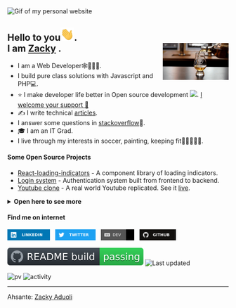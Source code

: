  <!--
**hane-smitter/hane-smitter** is a ✨ _special_ ✨ repository because its `README.md` (this file) appears on your GitHub profile.
-->

<!-- ![Website](https://i.imgur.com/O6LdF7h.gif) -->
<img height="192" width="400" src="https://raw.githubusercontent.com/hane-smitter/hane-smitter/assets/assets/site.gif" alt="Gif of my personal website" align="center" />

<h2 align="left">Hello to you<img src="https://raw.githubusercontent.com/hane-smitter/hane-smitter/assets/assets/hi.gif" height="30" />.<br />I am <a href="https://zacky.web.app" target="_blank" rel="noopener noreferrer">Zacky</a> .
 
<!-- <a href="https://github.com/hane-smitter"><img align='right' src='https://i.imgur.com/gPfOmx5.gif' width='150'></a> -->
<img align='right' src='https://raw.githubusercontent.com/hane-smitter/hane-smitter/assets/assets/github-beer.gif' width='150'>
</h2>

- I am a Web Developer🕸️👨🏽‍🔧.
- I build pure class solutions with Javascript and PHP💻.
- ⭐ I make developer life better in Open source development <img src="https://media.giphy.com/media/WUlplcMpOCEmTGBtBW/giphy.gif" width="30" />. <a href="https://ko-fi.com/smitter">I welcome your support 🙏</a>
- ✍️ I write technical [articles](https://dev.to/smitterhane).
- I answer some questions in [stackoverflow](https://stackoverflow.com/users/11966906/hane-smitter)📜.
- 🎓 I am an IT Grad.
- I live through my interests in soccer, painting, keeping fit🤸‍♂️🏋🏽‍♂️.

#### Some Open Source Projects

- [React-loading-indicators](https://github.com/hane-smitter/react-loading-indicator) - A component library of loading indicators.
- [Login system](https://github.com/hane-smitter/MERN_login_system) - Authentication system built from frontend to backend.
- [Youtube clone](https://github.com/hane-smitter/youtube_clone) - A real world Youtube replicated. See it [live](https://yt-mimic.web.app).

<details>
  <summary><strong>Open here to see more</strong></summary>

<h4>Some Technical Articles</h4>

<ul>
<li><a href="https://dev.to/smitterhane/turn-around-your-git-mistakes-in-17-ways-2mn1">Different techniques to fix your git mistakes.</a></li>
<li><a href="https://dev.to/smitterhane/swap-out-useeffect-with-suspense-for-data-fetching-in-react-2leb">Using <strong>React suspense</strong> to perform data fetching.</a></li>
<li><a href="https://dev.to/smitterhane/avoid-relative-path-import-hell-in-react-36in">How to avoid deep relative import paths in a create-react-app application.</a></li>
<li><a href="https://dev.to/smitterhane/difference-between-joins-and-foreign-key-in-dbms-2o44">Understand the difference between <em>foreign key</em> and <em>joins</em> in a relational database.</a></li>
</ul>

<h4>Toolkit (Languages and Tools)</h4>

<p>
  <code><img height="25" src="https://raw.githubusercontent.com/hane-smitter/hane-smitter/assets/assets/javascript.png" alt="JavaScript logo" title="JavaScript" /></code>
  <code><img height="25" src="https://raw.githubusercontent.com/hane-smitter/hane-smitter/assets/assets/php.png" alt="PHP logo" title="PHP" /></code>
  <code><img height="25" src="https://raw.githubusercontent.com/hane-smitter/hane-smitter/assets/assets/html-5.png" alt="HTML5 logo" title="HTML5" /></code>
  <code><img height="25" src="https://raw.githubusercontent.com/hane-smitter/hane-smitter/assets/assets/css-3.png" alt="CSS logo" title="CSS 3" /></code>
  <code><img height="25" src="https://raw.githubusercontent.com/hane-smitter/hane-smitter/assets/assets/sass-lang.png" alt="Sass logo" title="Sass Lang" /></code>
  <code><img height="25" src="https://raw.githubusercontent.com/hane-smitter/hane-smitter/assets/assets/nodejs-1.png" alt="Node.js logo" title="Node.js" /></code>
  <code><img height="25" src="https://raw.githubusercontent.com/hane-smitter/hane-smitter/assets/assets/laravel.png" alt="Laravel logo" title="Laravel" /></code>
  <code><img height="26" src="https://raw.githubusercontent.com/hane-smitter/hane-smitter/assets/assets/sql.png" alt="SQL logo" title="SQL" /></code>
  <code><img height="25" src="https://raw.githubusercontent.com/hane-smitter/hane-smitter/assets/assets/mongodb-2.png" alt="Mongo DB" title="Mongo DB" /></code>
  <code><img height="25" src="https://raw.githubusercontent.com/hane-smitter/hane-smitter/assets/assets/devops.png" alt="Devops logo" title="CI/CD" /></code>
  <code><img height="25" src="https://raw.githubusercontent.com/hane-smitter/hane-smitter/assets/assets/git-logo.png" alt="Git logo" title="Git version control" /></code>
  <code><img height="22" src="https://raw.githubusercontent.com/hane-smitter/hane-smitter/assets/assets/terminal-1.png" alt="Unix terminal image" title="Command line" /></code>
  <code><img height="25" src="https://raw.githubusercontent.com/hane-smitter/hane-smitter/assets/assets/visual-studio-code.png" alt="Visual Code Studio" title="VS Code" /></code>
  <code><img height="25" src="https://raw.githubusercontent.com/hane-smitter/hane-smitter/assets/assets/trello-logo.png" alt="Trello" title="Trello board" /></code>
</p>

<br />

<a href="https://github.com/hane-smitter?tab=repositories" >
<img src="https://github-readme-stats.vercel.app/api?username=hane-smitter&count_private=true&show_icons=true&theme=blue-green&hide_rank=false&hide=stars&include_all_commits=true" alt="Zacky's github stats" /></a>&nbsp;&nbsp;<a href="https://github.com/hane-smitter" ><img src="https://github-readme-stats.vercel.app/api/top-langs/?username=hane-smitter&layout=compact&langs_count=8&theme=blue-green" alt="top languages" /></a>

</details>

#### Find me on internet

<!--
<p align='left'>
   <a href="https://www.linkedin.com/in/zacky-aduoli" target="_blank"><img height="25" src="https://raw.githubusercontent.com/hane-smitter/hane-smitter/assets/assets/linkedin-icon-2.svg"></a>&nbsp;&nbsp;
 <a href="https://twitter.com/SmitterHane" target="_blank"><img height="25" src="https://raw.githubusercontent.com/hane-smitter/hane-smitter/assets/assets/twitter-3.svg"></a>&nbsp;&nbsp;
 <a href="https://instagram.com/zacky_aduoli" target="_blank"><img height="25" src="https://raw.githubusercontent.com/hane-smitter/hane-smitter/assets/assets/instagram-2-1.svg"></a>&nbsp;&nbsp;
 <a href="https://www.kaggle.com/zacky-aduoli" target="_blank"><img height="25" src="https://raw.githubusercontent.com/hane-smitter/hane-smitter/assets/assets/Kaggle%20Icon.svg"></a>&nbsp;&nbsp;
 <a href="https://public.tableau.com/profile/zacky.aduoli#!/" target="_blank"><img height="25" src="https://raw.githubusercontent.com/hane-smitter/hane-smitter/assets/assets/tableau-software.svg"></a>&nbsp;&nbsp;
 <a href="https://github.com/hane-smitter" target="_blank"><img height="25" src="https://raw.githubusercontent.com/hane-smitter/hane-smitter/assets/assets/github-1.svg"></a>&nbsp;&nbsp;

 </p>
 -->

<!-- ![Alt text](https://raw.githubusercontent.com/hane-smitter/hane-smitter/assets/assets/linkedin%2520rect.svg) -->
 <p align='left'>
   <a href="https://www.linkedin.com/in/zacky-aduoli" target="_blank"><img height="25" src="https://raw.githubusercontent.com/hane-smitter/hane-smitter/assets/assets/linkedin%20rect.svg"></a>&nbsp;&nbsp;
 <a href="https://twitter.com/SmitterHane" target="_blank"><img height="25" src="https://raw.githubusercontent.com/hane-smitter/hane-smitter/assets/assets/twitter%20rect.svg"></a>&nbsp;&nbsp;
 <a href="https://dev.to/smitterhane" target="_blank"><img height="25" src="https://raw.githubusercontent.com/hane-smitter/hane-smitter/assets/assets/Dev--black.svg"></a>&nbsp;&nbsp;
 <a href="https://github.com/hane-smitter" target="_blank"><img height="25" src="https://raw.githubusercontent.com/hane-smitter/hane-smitter/assets/assets/github%20rect.svg"></a>&nbsp;&nbsp;
 
 </p>

![build](https://raw.githubusercontent.com/hane-smitter/hane-smitter/assets/assets/badge.svg)
![Last updated](https://img.shields.io/github/last-commit/hane-smitter/hane-smitter/main?label=last%20updated&color=slateblue)

<!-- ![GitHub last commit](https://img.shields.io/static/v1?label=last%20updated&color=cyan) -->

![pv](https://pageview.vercel.app/?github_user=hane-smitter)
![activity](https://img.shields.io/github/commit-activity/m/hane-smitter/react-loading-indicator?style=plastic)

---

Ahsante: [Zacky Aduoli](https://github.com/hane-smitter)
